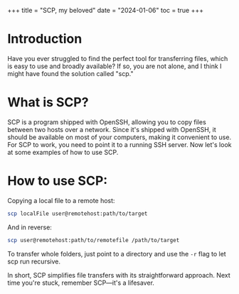 +++
title = "SCP, my beloved"
date = "2024-01-06"
toc = true
+++

# Introduction

Have you ever struggled to find the perfect tool for transferring files, which is easy to use and broadly available? If so, you are not alone, and I think I might have found the solution called "scp."

# What is SCP?

SCP is a program shipped with OpenSSH, allowing you to copy files between two hosts over a network. Since it's shipped with OpenSSH, it should be available on most of your computers, making it convenient to use. For SCP to work, you need to point it to a running SSH server. Now let's look at some examples of how to use SCP.

# How to use SCP:

Copying a local file to a remote host:  
```bash
scp localFile user@remotehost:path/to/target
``` 
And in reverse:  
```bash
scp user@remotehost:path/to/remotefile /path/to/target
```

To transfer whole folders, just point to a directory and use the `-r` flag to let scp run recursive.

In short, SCP simplifies file transfers with its straightforward approach. Next time you're stuck, remember SCP—it's a lifesaver.